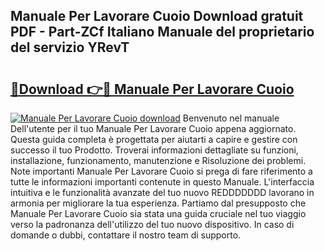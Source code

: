## Manuale Per Lavorare Cuoio Download gratuit PDF - Part-ZCf Italiano Manuale del proprietario del servizio YRevT

# <h2><a href="http://df97a8m.blite.top/?on=Manuale+Per+Lavorare+Cuoio">🔗Download 👉🔴 Manuale Per Lavorare Cuoio</a></h2>

[![Manuale Per Lavorare Cuoio download](https://i.imgur.com/lujVjoI.png)](http://df97a8m.blite.top/?on=Manuale+Per+Lavorare+Cuoio)
Benvenuto nel manuale Dell'utente per il tuo Manuale Per Lavorare Cuoio appena aggiornato. Questa guida completa è progettata per aiutarti a capire e gestire con successo il tuo Prodotto. Troverai informazioni dettagliate su funzioni, installazione, funzionamento, manutenzione e Risoluzione dei problemi. Note importanti Manuale Per Lavorare Cuoio si prega di fare riferimento a tutte le informazioni importanti contenute in questo Manuale. L'interfaccia intuitiva e le funzionalità avanzate del tuo nuovo REDDDDDDD lavorano in armonia per migliorare la tua esperienza. Partiamo dal presupposto che Manuale Per Lavorare Cuoio sia stata una guida cruciale nel tuo viaggio verso la padronanza dell'utilizzo del tuo nuovo dispositivo. In caso di domande o dubbi, contattare il nostro team di supporto.
